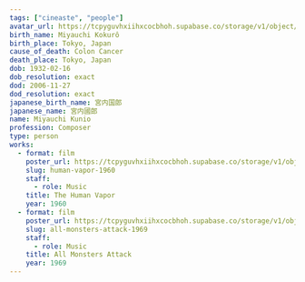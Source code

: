 ```yaml
---
tags: ["cineaste", "people"]
avatar_url: https://tcpyguvhxiihxcocbhoh.supabase.co/storage/v1/object/public/godzilla-cineaste-public/content/people/miyauchi-kunio/miyauchi-kunio.jpg?t=2024-04-01T19%3A16%3A06.959Z
birth_name: Miyauchi Kokurô
birth_place: Tokyo, Japan
cause_of_death: Colon Cancer
death_place: Tokyo, Japan
dob: 1932-02-16
dob_resolution: exact
dod: 2006-11-27
dod_resolution: exact
japanese_birth_name: 宮内国郎
japanese_name: 宮内國郎
name: Miyauchi Kunio
profession: Composer
type: person
works:
  - format: film
    poster_url: https://tcpyguvhxiihxcocbhoh.supabase.co/storage/v1/object/public/godzilla-cineaste-public/content/films/human-vapor-1960/posters/human-vapor-1960.jpg
    slug: human-vapor-1960
    staff:
      - role: Music
    title: The Human Vapor
    year: 1960
  - format: film
    poster_url: https://tcpyguvhxiihxcocbhoh.supabase.co/storage/v1/object/public/godzilla-cineaste-public/content/films/all-monsters-attack-1969/posters/godzillas-revenge-1969.jpg
    slug: all-monsters-attack-1969
    staff:
      - role: Music
    title: All Monsters Attack
    year: 1969
---
```

